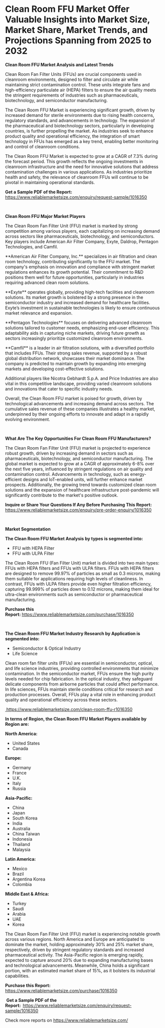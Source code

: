 <p><h1>Clean Room FFU Market Offer Valuable Insights into Market Size, Market Share, Market Trends, and Projections Spanning from 2025 to 2032</h1></p><p><strong>Clean Room FFU Market Analysis and Latest Trends</strong></p>
<p><p>Clean Room Fan Filter Units (FFUs) are crucial components used in cleanroom environments, designed to filter and circulate air while maintaining strict contamination control. These units integrate fans and high-efficiency particulate air (HEPA) filters to ensure the air quality meets the stringent requirements of industries such as pharmaceuticals, biotechnology, and semiconductor manufacturing.</p><p>The Clean Room FFU Market is experiencing significant growth, driven by increased demand for sterile environments due to rising health concerns, regulatory standards, and advancements in technology. The expansion of the pharmaceutical and biotechnology sectors, particularly in developing countries, is further propelling the market. As industries seek to enhance product quality and operational efficiency, the integration of smart technology in FFUs has emerged as a key trend, enabling better monitoring and control of cleanroom conditions.</p><p>The Clean Room FFU Market is expected to grow at a CAGR of 7.3% during the forecast period. This growth reflects the ongoing investments in cleanroom infrastructure and the need for innovative solutions that address contamination challenges in various applications. As industries prioritize health and safety, the relevance of cleanroom FFUs will continue to be pivotal in maintaining operational standards.</p></p>
<p><strong>Get a Sample PDF of the Report:&nbsp;</strong> <a href="https://www.reliablemarketsize.com/enquiry/request-sample/1016350?utm_campaign=1131&utm_medium=2&utm_source=Github&utm_content=ia&utm_term=19022025&utm_id=clean-room-ffu">https://www.reliablemarketsize.com/enquiry/request-sample/1016350</a></p>
<p>&nbsp;</p>
<p><strong>Clean Room FFU Major Market Players</strong></p>
<p><p>The Clean Room Fan Filter Unit (FFU) market is marked by strong competition among various players, each capitalizing on increasing demand across sectors like pharmaceuticals, biotechnology, and semiconductors. Key players include American Air Filter Company, Exyte, Daldrop, Pentagon Technologies, and Camfil.</p><p>**American Air Filter Company, Inc.** specializes in air filtration and clean room technology, contributing significantly to the FFU market. The company's emphasis on innovation and compliance with stringent market regulations enhances its growth potential. Their commitment to R&D positions them well for future opportunities, particularly in industries requiring advanced clean room solutions.</p><p>**Exyte** operates globally, providing high-tech facilities and cleanroom solutions. Its market growth is bolstered by a strong presence in the semiconductor industry and increased demand for healthcare facilities. Exyte’s investment in sustainable technologies is likely to ensure continuous market relevance and expansion.</p><p>**Pentagon Technologies** focuses on delivering advanced cleanroom solutions tailored to customer needs, emphasizing end-user efficiency. This adaptability aids in capturing niche markets, driving future growth as sectors increasingly prioritize customized cleanroom environments.</p><p>**Camfil** is a leader in air filtration solutions, with a diversified portfolio that includes FFUs. Their strong sales revenue, supported by a robust global distribution network, showcases their market dominance. The company is predicted to maintain growth by expanding into emerging markets and developing cost-effective solutions.</p><p>Additional players like Nicotra Gebhardt S.p.A. and Price Industries are also vital in this competitive landscape, providing varied cleanroom solutions and innovations that cater to specific industry needs.</p><p>Overall, the Clean Room FFU market is poised for growth, driven by technological advancements and increasing demand across sectors. The cumulative sales revenue of these companies illustrates a healthy market, underpinned by their ongoing efforts to innovate and adapt in a rapidly evolving environment.</p></p>
<p>&nbsp;</p>
<p><strong>What Are The Key Opportunities For Clean Room FFU Manufacturers?</strong></p>
<p><p>The Clean Room Fan Filter Unit (FFU) market is projected to experience robust growth, driven by increasing demand in sectors such as pharmaceuticals, biotechnology, and semiconductor manufacturing. The global market is expected to grow at a CAGR of approximately 6-8% over the next five years, influenced by stringent regulations on air quality and contamination control. Advancements in technology, such as energy-efficient designs and IoT-enabled units, will further enhance market prospects. Additionally, the growing trend towards customized clean room solutions and the expansion of healthcare infrastructure post-pandemic will significantly contribute to the market's positive outlook.</p></p>
<p><strong>Inquire or Share Your Questions If Any Before Purchasing This Report:</strong> <a href="https://www.reliablemarketsize.com/enquiry/pre-order-enquiry/1016350?utm_campaign=1131&utm_medium=2&utm_source=Github&utm_content=ia&utm_term=19022025&utm_id=clean-room-ffu">https://www.reliablemarketsize.com/enquiry/pre-order-enquiry/1016350</a></p>
<p>&nbsp;</p>
<p><strong>Market Segmentation</strong></p>
<p><strong>The Clean Room FFU Market Analysis by types is segmented into:</strong></p>
<p><ul><li>FFU with HEPA Filter</li><li>FFU with ULPA Filter</li></ul></p>
<p><p>The Clean Room FFU (Fan Filter Unit) market is divided into two main types: FFUs with HEPA filters and FFUs with ULPA filters. FFUs with HEPA filters are designed to remove 99.97% of particles as small as 0.3 microns, making them suitable for applications requiring high levels of cleanliness. In contrast, FFUs with ULPA filters provide even higher filtration efficiency, capturing 99.999% of particles down to 0.12 microns, making them ideal for ultra-clean environments such as semiconductor or pharmaceutical manufacturing.</p></p>
<p><strong>Purchase this Report:&nbsp;</strong><a href="https://www.reliablemarketsize.com/purchase/1016350?utm_campaign=1131&utm_medium=2&utm_source=Github&utm_content=ia&utm_term=19022025&utm_id=clean-room-ffu">https://www.reliablemarketsize.com/purchase/1016350</a></p>
<p>&nbsp;</p>
<p><strong>The Clean Room FFU Market Industry Research by Application is segmented into:</strong></p>
<p><ul><li>Semiconductor & Optical Industry</li><li>Life Science</li></ul></p>
<p><p>Clean room fan filter units (FFUs) are essential in semiconductor, optical, and life science industries, providing controlled environments that minimize contamination. In the semiconductor market, FFUs ensure the high purity levels needed for chip fabrication. In the optical industry, they safeguard delicate components from airborne particles that could affect performance. In life sciences, FFUs maintain sterile conditions critical for research and production processes. Overall, FFUs play a vital role in enhancing product quality and operational efficiency across these sectors.</p></p>
<p><a href="https://www.reliablemarketsize.com/clean-room-ffu-r1016350?utm_campaign=1131&utm_medium=2&utm_source=Github&utm_content=ia&utm_term=19022025&utm_id=clean-room-ffu">&nbsp;https://www.reliablemarketsize.com/clean-room-ffu-r1016350</a></p>
<p><strong>In terms of Region, the Clean Room FFU Market Players available by Region are:</strong></p>
<p>
    <p> <strong> North America: </strong>
        <ul>
            <li>United States</li>
            <li>Canada</li>
        </ul>
        </p> 
    <p> <strong> Europe: </strong>
        <ul>
            <li>Germany</li>
            <li>France</li>
            <li>U.K.</li>
            <li>Italy</li>
            <li>Russia</li>
        </ul>
        </p> 
    <p> <strong> Asia-Pacific: </strong>
        <ul>
            <li>China</li>
            <li>Japan</li>
            <li>South Korea</li>
            <li>India</li>
            <li>Australia</li>
            <li>China Taiwan</li>
            <li>Indonesia</li>
            <li>Thailand</li>
            <li>Malaysia</li>
        </ul>
        </p> 
    <p> <strong> Latin America: </strong>
        <ul>
            <li>Mexico</li>
            <li>Brazil</li>
            <li>Argentina Korea</li>
            <li>Colombia</li>
        </ul>
        </p> 
    <p> <strong> Middle East & Africa: </strong>
        <ul>
            <li>Turkey</li>
            <li>Saudi</li>
            <li>Arabia</li>
            <li>UAE</li>
            <li>Korea</li>
        </ul>
    </p>
    </p>
<p><p>The Clean Room Fan Filter Unit (FFU) market is experiencing notable growth across various regions. North America and Europe are anticipated to dominate the market, holding approximately 30% and 25% market share, respectively, driven by stringent regulatory standards and increased pharmaceutical activity. The Asia-Pacific region is emerging rapidly, expected to capture around 20% due to expanding manufacturing bases and technological advancements. Meanwhile, China holds a significant portion, with an estimated market share of 15%, as it bolsters its industrial capabilities.</p></p>
<p><strong>Purchase this Report: </strong><a href="https://www.reliablemarketsize.com/purchase/1016350?utm_campaign=1131&utm_medium=2&utm_source=Github&utm_content=ia&utm_term=19022025&utm_id=clean-room-ffu">https://www.reliablemarketsize.com/purchase/1016350</a></p>
<p>&nbsp;<strong>Get a Sample PDF of the Report:&nbsp;&nbsp;</strong><a href="https://www.reliablemarketsize.com/enquiry/request-sample/1016350?utm_campaign=1131&utm_medium=2&utm_source=Github&utm_content=ia&utm_term=19022025&utm_id=clean-room-ffu">https://www.reliablemarketsize.com/enquiry/request-sample/1016350</a></p>
<p><strong></strong></p>
<p>Check more reports on <a href="https://www.reliablemarketsize.com/?utm_campaign=1131&utm_medium=2&utm_source=Github&utm_content=ia&utm_term=19022025&utm_id=clean-room-ffu">https://www.reliablemarketsize.com/</a></p>